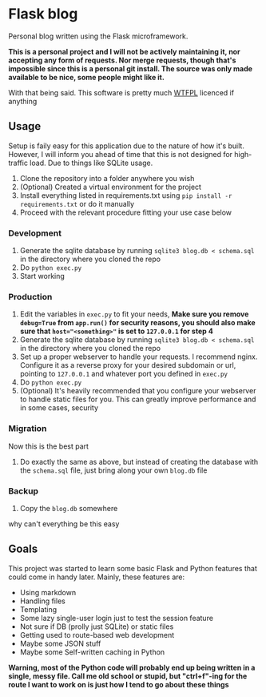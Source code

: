 Flask blog
==========

Personal blog written using the Flask microframework.

**This is a personal project and I will not be actively maintaining it, nor accepting any form of requests. Nor merge requests, though that's impossible since this is a personal git install. The source was only made available to be nice, some people might like it.**

With that being said. This software is pretty much [WTFPL](https://en.wikipedia.org/wiki/WTFPL) licenced if anything

Usage
-----

Setup is faily easy for this application due to the nature of how it's built. However, I will inform you ahead of time that this is not designed for high-traffic load. Due to things like SQLite usage.

1. Clone the repository into a folder anywhere you wish
2. (Optional) Created a virtual environment for the project
3. Install everything listed in requirements.txt using `pip install -r requirements.txt` or do it manually
4. Proceed with the relevant procedure fitting your use case below

### Development

1. Generate the sqlite database by running `sqlite3 blog.db < schema.sql` in the directory where you cloned the repo
2. Do `python exec.py`
3. Start working

### Production

1. Edit the variables in `exec.py` to fit your needs, **Make sure you remove `debug=True` from `app.run()` for security reasons, you should also make sure that `host="<something>"` is set to `127.0.0.1` for step 4**
2. Generate the sqlite database by running `sqlite3 blog.db < schema.sql` in the directory where you cloned the repo
3. Set up a proper webserver to handle your requests. I recommend nginx. Configure it as a reverse proxy for your desired subdomain or url, pointing to `127.0.0.1` and whatever port you defined in `exec.py`
4. Do `python exec.py`
5. (Optional) It's heavily recommended that you configure your webserver to handle static files for you. This can greatly improve performance and in some cases, security

### Migration

Now this is the best part

1. Do exactly the same as above, but instead of creating the database with the `schema.sql` file, just bring along your own `blog.db` file

### Backup

1. Copy the `blog.db` somewhere

why can't everything be this easy

Goals
-----

This project was started to learn some basic Flask and Python features that could come in handy later. Mainly, these features are:

* Using markdown
* Handling files
* Templating
* Some lazy single-user login just to test the session feature
* Not sure if DB (prolly just SQLite) or static files
* Getting used to route-based web development
* Maybe some JSON stuff
* Maybe some Self-written caching in Python

**Warning, most of the Python code will probably end up being written in a single, messy file. Call me old school or stupid, but "ctrl+f"-ing for the route I want to work on is just how I tend to go about these things**
